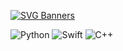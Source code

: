[![SVG Banners](https://svg-banners.vercel.app/api?type=rainbow&text1=Sem%Moolenschot%20&width=800&height=400)](https://github.com/Akshay090/svg-banners)


<img alt="Python" src="https://img.shields.io/badge/python-%2314354C.svg?style=for-the-badge&logo=python&logoColor=white"/> <img alt="Swift" src="https://img.shields.io/badge/swift-%23FA7343.svg?style=for-the-badge&logo=swift&logoColor=white"/> <img alt="C++" src="https://img.shields.io/badge/c++-%2300599C.svg?style=for-the-badge&logo=c%2B%2B&logoColor=white"/>

